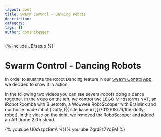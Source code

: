 ```yaml
---
layout: post
title: Swarm Control - Dancing Robots
description: 
category: 
tags: []
author: dominikegger
---
```

{% include JB/setup %}

# Swarm Control - Dancing Robots

In order to illustrate the Robot Dancing feature in our [Swarm Control App](https://play.google.com/store/apps/details?id=org.dobots.swarmcontrol), we decided to show it in action.

In the following two videos you can see several robots doing a dance together.
In the video on the left, we control two LEGO Mindstorms NXT, an iRobot Roomba
with Bluetooth, a Wowwee RoboScooper with Brainlink and our home made robot
[Dotty]({{ site.baseurl }}/2012/08/26/the-dotty-robot). In the video on the right, we removed the RoboScooper and added an AR Drone 2.0 instead.

{% youtube U0sYzpzBetA %}{% youtube ZgrdEz7YqEM %}



